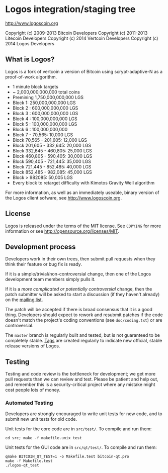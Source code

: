 Logos integration/staging tree
================================

http://www.logoscoin.org

Copyright (c) 2009-2013 Bitcoin Developers
Copyright (c) 2011-2013 Litecoin Developers
Copyright (c) 2014 Vertcoin Developers
Copyright (c) 2014 Logos Developers

What is Logos?
----------------

Logos is a fork of vertcoin a version of Bitcoin using scrypt-adaptive-N as a proof-of-work algorithm.
 - 1 minute block targets
 - ~ 2,000,000,000,000 total coins
 - Premining 1,750,000,000,000 LGS
 - Block 1: 250,000,000,000 LGS
 - Block 2 : 600,000,000,000 LGS
 - Block 3 : 600,000,000,000 LGS
 - Block 4 : 100,000,000,000 LGS
 - Block 5 : 100,000,000,000 LGS
 - Block 6 : 100,000,000,000
 - Block 7 - 70,565: 10,000 LGS
 - Block 70,565 - 201,605: 12,000 LGS
 - Block 201,605 - 332,645: 20,000 LGS
 - Block 332,645 - 460,805: 25,000 LGS
 - Block 460,805 - 590,405: 30,000 LGS
 - Block 590,405 - 721,445: 35,000 LGS
 - Block 721,445 - 852,485: 40,000 LGS
 - Block 852,485 - 982,085: 45,000 LGS
 - Block > 982085: 50,005 LGS
 - Every block to retarget difficulty with Kimotos Gravity Well algorithm

For more information, as well as an immediately useable, binary version of
the Logos client sofware, see http://www.logoscoin.org.

License
-------

Logos is released under the terms of the MIT license. See `COPYING` for more
information or see http://opensource.org/licenses/MIT.

Development process
-------------------

Developers work in their own trees, then submit pull requests when they think
their feature or bug fix is ready.

If it is a simple/trivial/non-controversial change, then one of the Logos
development team members simply pulls it.

If it is a *more complicated or potentially controversial* change, then the patch
submitter will be asked to start a discussion (if they haven't already) on the
[mailing list](http://sourceforge.net/mailarchive/forum.php?forum_name=bitcoin-development).

The patch will be accepted if there is broad consensus that it is a good thing.
Developers should expect to rework and resubmit patches if the code doesn't
match the project's coding conventions (see `doc/coding.txt`) or are
controversial.

The `master` branch is regularly built and tested, but is not guaranteed to be
completely stable. [Tags](https://github.com/bitcoin/bitcoin/tags) are created
regularly to indicate new official, stable release versions of Logos.

Testing
-------

Testing and code review is the bottleneck for development; we get more pull
requests than we can review and test. Please be patient and help out, and
remember this is a security-critical project where any mistake might cost people
lots of money.

### Automated Testing

Developers are strongly encouraged to write unit tests for new code, and to
submit new unit tests for old code.

Unit tests for the core code are in `src/test/`. To compile and run them:

    cd src; make -f makefile.unix test

Unit tests for the GUI code are in `src/qt/test/`. To compile and run them:

    qmake BITCOIN_QT_TEST=1 -o Makefile.test bitcoin-qt.pro
    make -f Makefile.test
    ./logos-qt_test

